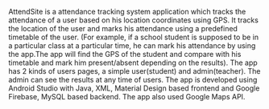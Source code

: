 AttendSite is a attendance tracking system application which tracks the attendance of a user based on his location coordinates using GPS. It tracks the location of the user and marks his attendance using a predefined timetable of the user. (For example, if a school student is supposed to be in a particular class at a particular time, he can mark his attendance by using the app.The app will find the GPS of the student and compare with his timetable and mark him present/absent depending on the results). The app has 2 kinds of users pages, a simple user(student) and admin(teacher). The admin can see the results at any time of users.
The app is developed using Android Studio with Java, XML, Material Design based frontend and Google Firebase, MySQL based  backend. The app also used Google Maps API.
